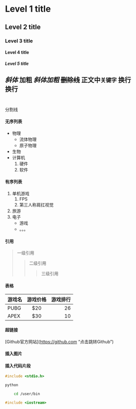 
# Level 1 title
## Level 2 title
### Level 3 title
#### Level 4 title
##### Level 5 title

*斜体*
**加粗**
***斜体加粗***
~~删除线~~
正文中`关键字`
换行<br>
换行<br><br>
---
分割线

#### 无序列表
* 物理
	* 流体物理
	* 原子物理
* 生物
* 计算机
	1. 硬件
	2. 软件

#### 有序列表
1. 单机游戏
	1. FPS
	2. 第三人称肩扛视觉
2. 旅游
3. 电子
	* 游戏
	* 。。。


#### 引用
> 一级引用
>> 二级引用
>>> 三级引用

#### 表格

游戏名|游戏价格|游戏排行
:--|:--:|--:|
PUBG|$20|26
APEX|$30|10

#### 超链接
[Github官方网站](https://github.com “点击跳转Github”)

#### 插入图片

#### 插入代码片段
```c
#include <stdio.h>
```
```python
python
```
```bash
	cd /user/bin
```
```cpp
#include <iostream>
```











